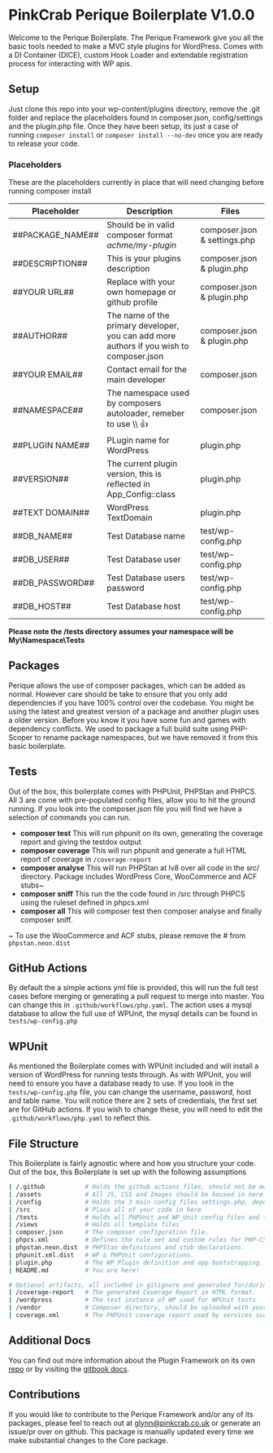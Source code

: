 # PinkCrab Perique Boilerplate V1.0.0 #


Welcome to the Perique Boilerplate. The Perique Framework give you all the basic tools needed to make a MVC style plugins for WordPress. Comes with a DI Container (DICE), custom Hook Loader and extendable registration process for interacting with WP apis.

## Setup

Just clone this repo into your wp-content/plugins directory, remove the .git folder and replace the placeholders found in composer.json, config/settings and the plugin.php file. Once they have been setup, its just a case of running ```composer install``` or ```composer install --no-dev``` once you are ready to release your code.

### Placeholders

These are the placeholders currently in place that will need changing before running composer install


| Placeholder | Description | Files |
| --- | ----------- | --- |
| ##PACKAGE_NAME## | Should be in valid composer format *achme/my-plugin*  | composer.json & settings.php |
| ##DESCRIPTION## | This is your plugins description  | composer.json & plugin.php |
| ##YOUR URL##  | Replace with your own homepage or github profile  | composer.json & plugin.php |
| ##AUTHOR## | The name of the primary developer, you can add more authors if you wish to composer.json | composer.json & plugin.php |
| ##YOUR EMAIL## | Contact email for the main developer  | composer.json |
| ##NAMESPACE## | The namespace used by composers autoloader, remeber to use \\\\ 👍  | composer.json |
| ##PLUGIN NAME## | PLugin name for WordPress  | plugin.php |
| ##VERSION## | The current plugin version, this is reflected in App_Config::class  | plugin.php |
| ##TEXT DOMAIN## | WordPress TextDomain  | plugin.php |
| ##DB_NAME## | Test Database name  | test/wp-config.php |
| ##DB_USER## | Test Database user  | test/wp-config.php |
| ##DB_PASSWORD## | Test Database users password  | test/wp-config.php |
| ##DB_HOST## | Test Database host  | test/wp-config.php |


**Please note the /tests directory assumes your namespace will be My\\Namespace\\Tests**

## Packages

Perique allows the use of composer packages, which can be added as normal. However care should be take to ensure that you only add dependencies if you have 100% control over the codebase. You might be using the latest and greatest version of a package and another plugin uses a older version. Before you know it you have some fun and games with dependency conflicts. We used to package a full build suite using PHP-Scoper to rename package namespaces, but we have removed it from this basic boilerplate.

## Tests

Out of the box, this boilerplate comes with PHPUnit, PHPStan and PHPCS. All 3 are come with pre-populated config files, allow you to hit the ground running. If you look into the composer.json file you will find we have a selection of commands you can run.

* **composer test** This will run phpunit on its own, generating the coverage report and giving the testdox output
* **composer coverage** This will run phpunit and generate a full HTML report of coverage in ```/coverage-report```
* **composer analyse** This will run PHPStan at lv8 over all code in the src/ directory. Package includes WordPress Core, WooCommerce and ACF stubs~
* **composer sniff** This run the the code found in /src through PHPCS using the ruleset defined in phpcs.xml
* **composer all** This will composer test then composer analyse and finally composer sniff. 

~ To use the WooCommerce and ACF stubs, please remove the # from ```phpstan.neon.dist``` 

## GitHub Actions

By default the a simple actions yml file is provided, this will run the full test cases before merging or generating a pull request to merge into master. You can change this in ```.github/workflows/php.yaml```. The action uses a mysql database to allow the full use of WPUnit, the mysql details can be found in ```tests/wp-config.php```

## WPUnit

As mentioned the Boilerplate comes with WPUnit included and will install a version of WordPress for running tests through. As with WPUnit, you will need to ensure you have a database ready to use. If you look in the ```tests/wp-config.php``` file, you can change the username, password, host and table name. You will notice there are 2 sets of credentials, the first set are for GitHub actions. If you wish to change these, you will need to edit the ```.github/workflows/php.yaml``` to reflect this.

## File Structure

This Boilerplate is fairly agnostic where and how you structure your code. Out of the box, this Boilerplate is set up with the following assumptions

```bash
| /.github           # Holds the github actions files, should not be moved!
| /assets            # All JS, CSS and Images should be housed in here.
| /config            # Holds the 3 main config files settings.php, dependencies.php and registration.php
| /src               # Place all of your code in here
| /tests             # Holds all PHPUnit and WP_Unit config files and tests themselves.
| /views             # Holds all template files
| composer.json      # The composer configuration file.
| phpcs.xml          # Defines the rule set and custom rules for PHP-CS
| phpstan.neon.dist  # PHPStan definitions and stub declarations.
| phpunit.xml.dist   # WP & PHPUnit configurations.
| plugin.php         # The WP Plugin definition and app bootstrapping.
| README.md          # You are here!

# Optional artifacts, all included in gitignore and generated for/during testing.
| /coverage-report   # The generated Coverage Report in HTML format.
| /wordpress         # The test instance of WP used for WPUnit tests
| /vendor            # Composer directory, should be uploaded with your code, but not needed in repo
| coverage.xml       # The PHPUnit coverage report used by services such as CodeCov
```

## Additional Docs

You can find out more information about the Plugin Framework on its own [repo](https://github.com/Pink-Crab/Perqiue-Framework) or by visiting the [gitbook docs](https://glynn-quelch.gitbook.io/pinkcrab/).

## Contributions

If you would like to contribute to the Perique Framework and/or any of its packages, please feel to reach out at glynn@pinkcrab.co.uk or generate an issue/pr over on github. This package is manually updated every time we make substantial changes to the Core package.